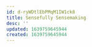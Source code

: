 ```yaml
---
id: d-ryWDtlEbPMqM1IW1ck8
title: Sensefully Sensemaking
desc: ''
updated: 1639759645944
created: 1639759645944
---
```


